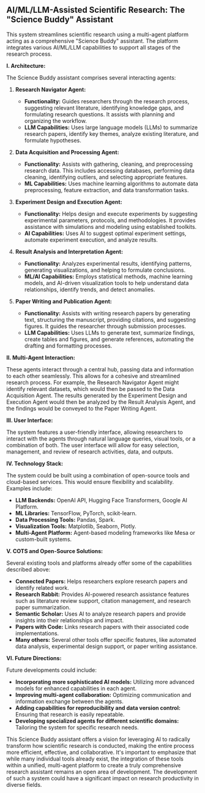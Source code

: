 ## AI/ML/LLM-Assisted Scientific Research: The "Science Buddy" Assistant

This system streamlines scientific research using a multi-agent platform acting as a comprehensive "Science Buddy" assistant. The platform integrates various AI/ML/LLM capabilities to support all stages of the research process.

**I. Architecture:**

The Science Buddy assistant comprises several interacting agents:

1.  **Research Navigator Agent:**
    *   **Functionality:** Guides researchers through the research process, suggesting relevant literature, identifying knowledge gaps, and formulating research questions.  It assists with planning and organizing the workflow.
    *   **LLM Capabilities:** Uses large language models (LLMs) to summarize research papers, identify key themes, analyze existing literature, and formulate hypotheses.

2.  **Data Acquisition and Processing Agent:**
    *   **Functionality:** Assists with gathering, cleaning, and preprocessing research data.  This includes accessing databases, performing data cleaning, identifying outliers, and selecting appropriate features.
    *   **ML Capabilities:** Uses machine learning algorithms to automate data preprocessing, feature extraction, and data transformation tasks.

3.  **Experiment Design and Execution Agent:**
    *   **Functionality:** Helps design and execute experiments by suggesting experimental parameters, protocols, and methodologies. It provides assistance with simulations and modeling using established toolkits.
    *   **AI Capabilities:** Uses AI to suggest optimal experiment settings, automate experiment execution, and analyze results.

4.  **Result Analysis and Interpretation Agent:**
    *   **Functionality:** Analyzes experimental results, identifying patterns, generating visualizations, and helping to formulate conclusions.
    *   **ML/AI Capabilities:** Employs statistical methods, machine learning models, and AI-driven visualization tools to help understand data relationships, identify trends, and detect anomalies.

5.  **Paper Writing and Publication Agent:**
    *   **Functionality:** Assists with writing research papers by generating text, structuring the manuscript, providing citations, and suggesting figures. It guides the researcher through submission processes.
    *   **LLM Capabilities:** Uses LLMs to generate text, summarize findings, create tables and figures, and generate references, automating the drafting and formatting processes.

**II. Multi-Agent Interaction:**

These agents interact through a central hub, passing data and information to each other seamlessly. This allows for a cohesive and streamlined research process.  For example, the Research Navigator Agent might identify relevant datasets, which would then be passed to the Data Acquisition Agent.  The results generated by the Experiment Design and Execution Agent would then be analyzed by the Result Analysis Agent, and the findings would be conveyed to the Paper Writing Agent.

**III. User Interface:**

The system features a user-friendly interface, allowing researchers to interact with the agents through natural language queries, visual tools, or a combination of both. The user interface will allow for easy selection, management, and review of research activities, data, and outputs.

**IV. Technology Stack:**

The system could be built using a combination of open-source tools and cloud-based services. This would ensure flexibility and scalability.  Examples include:

*   **LLM Backends:** OpenAI API, Hugging Face Transformers, Google AI Platform.
*   **ML Libraries:** TensorFlow, PyTorch, scikit-learn.
*   **Data Processing Tools:** Pandas, Spark.
*   **Visualization Tools:** Matplotlib, Seaborn, Plotly.
*   **Multi-Agent Platform:**  Agent-based modeling frameworks like Mesa or custom-built systems.



**V. COTS and Open-Source Solutions:**

Several existing tools and platforms already offer some of the capabilities described above:

*   **Connected Papers:** Helps researchers explore research papers and identify related work.
*   **Research Rabbit:**  Provides AI-powered research assistance features such as literature review support, citation management, and research paper summarization.
*   **Semantic Scholar:** Uses AI to analyze research papers and provide insights into their relationships and impact.
*   **Papers with Code:** Links research papers with their associated code implementations.
*   **Many others:**  Several other tools offer specific features, like automated data analysis, experimental design support, or paper writing assistance.


**VI.  Future Directions:**

Future developments could include:

*   **Incorporating more sophisticated AI models:**  Utilizing more advanced models for enhanced capabilities in each agent.
*   **Improving multi-agent collaboration:**  Optimizing communication and information exchange between the agents.
*   **Adding capabilities for reproducibility and data version control:**  Ensuring that research is easily repeatable.
*   **Developing specialized agents for different scientific domains:**  Tailoring the system for specific research needs.


This Science Buddy assistant offers a vision for leveraging AI to radically transform how scientific research is conducted, making the entire process more efficient, effective, and collaborative.  It's important to emphasize that while many individual tools already exist, the integration of these tools within a unified, multi-agent platform to create a truly comprehensive research assistant remains an open area of development.  The development of such a system could have a significant impact on research productivity in diverse fields.


